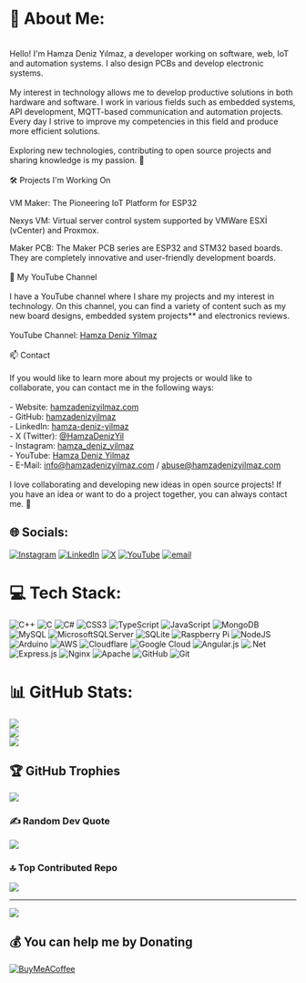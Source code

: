 # 💫 About Me:
<br>Hello! I'm Hamza Deniz Yılmaz, a developer working on software, web, IoT and automation systems. I also design PCBs and develop electronic systems.  <br><br>My interest in technology allows me to develop productive solutions in both hardware and software. I work in various fields such as embedded systems, API development, MQTT-based communication and automation projects. Every day I strive to improve my competencies in this field and produce more efficient solutions.  <br><br>Exploring new technologies, contributing to open source projects and sharing knowledge is my passion. 🚀  <br><br>🛠 Projects I'm Working On  <br><br>VM Maker: The Pioneering IoT Platform for ESP32

Nexys VM: Virtual server control system supported by VMWare ESXİ (vCenter) and Proxmox.

Maker PCB: The Maker PCB series are ESP32 and STM32 based boards. They are completely innovative and user-friendly development boards. <br> <br> 🎥 My YouTube Channel  <br><br>I have a YouTube channel where I share my projects and my interest in technology. On this channel, you can find a variety of content such as my new board designs, embedded system projects** and electronics reviews.  <br><br>YouTube Channel: [Hamza Deniz Yilmaz](https://www.youtube.com/channel/UCbete7WiB5nwUilmp1n7vFA)  <br><br>📫 Contact  <br><br>If you would like to learn more about my projects or would like to collaborate, you can contact me in the following ways:  <br><br>- Website: [hamzadenizyilmaz.com](https://hamzadenizyilmaz.com/)  <br>- GitHub: [hamzadenizyilmaz](https://github.com/hamzadenizyilmaz)  <br>- LinkedIn: [hamza-deniz-yilmaz](https://tr.linkedin.com/in/hamza-deniz-yilmaz-9a6530286)  <br>- X (Twitter): [@HamzaDenizYil](https://x.com/hamzadenizyil)  <br>- Instagram: [hamza_deniz_yilmaz](https://www.instagram.com/hamza_deniz_yilmaz/)  <br>- YouTube: [Hamza Deniz Yilmaz](https://www.youtube.com/channel/UCbete7WiB5nwUilmp1n7vFA)  <br>- E-Mail: info@hamzadenizyilmaz.com / abuse@hamzadenizyilmaz.com  <br><br>I love collaborating and developing new ideas in open source projects! If you have an idea or want to do a project together, you can always contact me. 🚀  


## 🌐 Socials:
[![Instagram](https://img.shields.io/badge/Instagram-%23E4405F.svg?logo=Instagram&logoColor=white)](https://instagram.com/hamza_deniz_yilmaz) [![LinkedIn](https://img.shields.io/badge/LinkedIn-%230077B5.svg?logo=linkedin&logoColor=white)](https://linkedin.com/in/hamza-deniz-yilmaz) [![X](https://img.shields.io/badge/X-black.svg?logo=X&logoColor=white)](https://x.com/hamzadenizYİL) [![YouTube](https://img.shields.io/badge/YouTube-%23FF0000.svg?logo=YouTube&logoColor=white)](https://youtube.com/@UCbete7WiB5nwUilmp1n7vFA) [![email](https://img.shields.io/badge/Email-D14836?logo=gmail&logoColor=white)](mailto:info@hamzadenizyilmaz.com) 

# 💻 Tech Stack:
![C++](https://img.shields.io/badge/c++-%2300599C.svg?style=for-the-badge&logo=c%2B%2B&logoColor=white) ![C](https://img.shields.io/badge/c-%2300599C.svg?style=for-the-badge&logo=c&logoColor=white) ![C#](https://img.shields.io/badge/c%23-%23239120.svg?style=for-the-badge&logo=csharp&logoColor=white) ![CSS3](https://img.shields.io/badge/css3-%231572B6.svg?style=for-the-badge&logo=css3&logoColor=white) ![TypeScript](https://img.shields.io/badge/typescript-%23007ACC.svg?style=for-the-badge&logo=typescript&logoColor=white) ![JavaScript](https://img.shields.io/badge/javascript-%23323330.svg?style=for-the-badge&logo=javascript&logoColor=%23F7DF1E) ![MongoDB](https://img.shields.io/badge/MongoDB-%234ea94b.svg?style=for-the-badge&logo=mongodb&logoColor=white) ![MySQL](https://img.shields.io/badge/mysql-4479A1.svg?style=for-the-badge&logo=mysql&logoColor=white) ![MicrosoftSQLServer](https://img.shields.io/badge/Microsoft%20SQL%20Server-CC2927?style=for-the-badge&logo=microsoft%20sql%20server&logoColor=white) ![SQLite](https://img.shields.io/badge/sqlite-%2307405e.svg?style=for-the-badge&logo=sqlite&logoColor=white) ![Raspberry Pi](https://img.shields.io/badge/-Raspberry_Pi-C51A4A?style=for-the-badge&logo=Raspberry-Pi) ![NodeJS](https://img.shields.io/badge/node.js-6DA55F?style=for-the-badge&logo=node.js&logoColor=white) ![Arduino](https://img.shields.io/badge/-Arduino-00979D?style=for-the-badge&logo=Arduino&logoColor=white) ![AWS](https://img.shields.io/badge/AWS-%23FF9900.svg?style=for-the-badge&logo=amazon-aws&logoColor=white) ![Cloudflare](https://img.shields.io/badge/Cloudflare-F38020?style=for-the-badge&logo=Cloudflare&logoColor=white) ![Google Cloud](https://img.shields.io/badge/GoogleCloud-%234285F4.svg?style=for-the-badge&logo=google-cloud&logoColor=white) ![Angular.js](https://img.shields.io/badge/angular.js-%23E23237.svg?style=for-the-badge&logo=angularjs&logoColor=white) ![.Net](https://img.shields.io/badge/.NET-5C2D91?style=for-the-badge&logo=.net&logoColor=white) ![Express.js](https://img.shields.io/badge/express.js-%23404d59.svg?style=for-the-badge&logo=express&logoColor=%2361DAFB) ![Nginx](https://img.shields.io/badge/nginx-%23009639.svg?style=for-the-badge&logo=nginx&logoColor=white) ![Apache](https://img.shields.io/badge/apache-%23D42029.svg?style=for-the-badge&logo=apache&logoColor=white) ![GitHub](https://img.shields.io/badge/github-%23121011.svg?style=for-the-badge&logo=github&logoColor=white) ![Git](https://img.shields.io/badge/git-%23F05033.svg?style=for-the-badge&logo=git&logoColor=white)
# 📊 GitHub Stats:
![](https://github-readme-stats.vercel.app/api?username=hamzadenizyilmaz&theme=dark&hide_border=false&include_all_commits=true&count_private=true)<br/>
![](https://nirzak-streak-stats.vercel.app/?user=hamzadenizyilmaz&theme=dark&hide_border=false)<br/>
![](https://github-readme-stats.vercel.app/api/top-langs/?username=hamzadenizyilmaz&theme=dark&hide_border=false&include_all_commits=true&count_private=true&layout=compact)

## 🏆 GitHub Trophies
![](https://github-profile-trophy.vercel.app/?username=hamzadenizyilmaz&theme=radical&no-frame=false&no-bg=true&margin-w=4)

### ✍️ Random Dev Quote
![](https://quotes-github-readme.vercel.app/api?type=horizontal&theme=radical)

### 🔝 Top Contributed Repo
![](https://github-contributor-stats.vercel.app/api?username=hamzadenizyilmaz&limit=5&theme=dark&combine_all_yearly_contributions=true)

---
[![](https://visitcount.itsvg.in/api?id=hamzadenizyilmaz&icon=0&color=0)](https://visitcount.itsvg.in)

  ## 💰 You can help me by Donating
  [![BuyMeACoffee](https://img.shields.io/badge/Buy%20Me%20a%20Coffee-ffdd00?style=for-the-badge&logo=buy-me-a-coffee&logoColor=black)](https://buymeacoffee.com/hamzadenizA) 

  
<!-- ( https://gprm.itsvg.in ) -->
